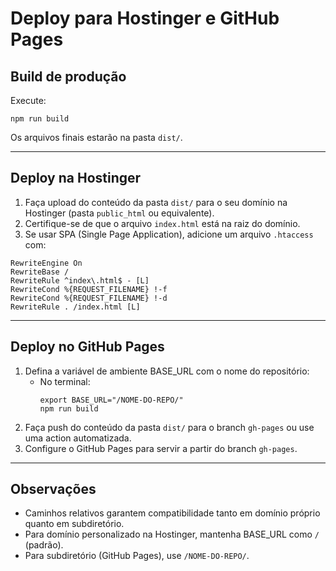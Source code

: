 # Deploy para Hostinger e GitHub Pages

## Build de produção

Execute:

```
npm run build
```

Os arquivos finais estarão na pasta `dist/`.

---

## Deploy na Hostinger

1. Faça upload do conteúdo da pasta `dist/` para o seu domínio na Hostinger (pasta `public_html` ou equivalente).
2. Certifique-se de que o arquivo `index.html` está na raiz do domínio.
3. Se usar SPA (Single Page Application), adicione um arquivo `.htaccess` com:

```
RewriteEngine On
RewriteBase /
RewriteRule ^index\.html$ - [L]
RewriteCond %{REQUEST_FILENAME} !-f
RewriteCond %{REQUEST_FILENAME} !-d
RewriteRule . /index.html [L]
```

---

## Deploy no GitHub Pages

1. Defina a variável de ambiente BASE_URL com o nome do repositório:
   - No terminal:
     ```
     export BASE_URL="/NOME-DO-REPO/"
     npm run build
     ```
2. Faça push do conteúdo da pasta `dist/` para o branch `gh-pages` ou use uma action automatizada.
3. Configure o GitHub Pages para servir a partir do branch `gh-pages`.

---

## Observações
- Caminhos relativos garantem compatibilidade tanto em domínio próprio quanto em subdiretório.
- Para domínio personalizado na Hostinger, mantenha BASE_URL como `/` (padrão).
- Para subdiretório (GitHub Pages), use `/NOME-DO-REPO/`.
